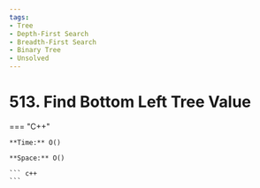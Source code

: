 ```yaml
---
tags:
- Tree
- Depth-First Search
- Breadth-First Search
- Binary Tree
- Unsolved
---
```



# 513. Find Bottom Left Tree Value

=== "C++"

    **Time:** O()

    **Space:** O()

    ``` c++
    ```